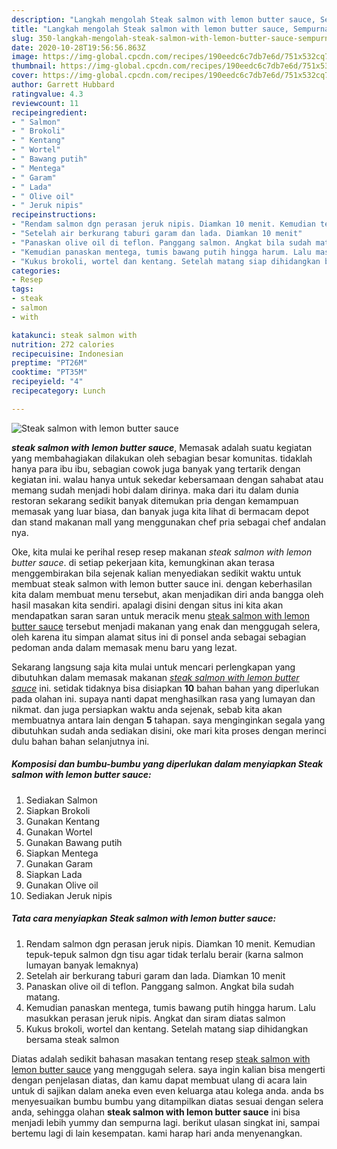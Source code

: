 ```yaml
---
description: "Langkah mengolah Steak salmon with lemon butter sauce, Sempurna"
title: "Langkah mengolah Steak salmon with lemon butter sauce, Sempurna"
slug: 350-langkah-mengolah-steak-salmon-with-lemon-butter-sauce-sempurna
date: 2020-10-28T19:56:56.863Z
image: https://img-global.cpcdn.com/recipes/190eedc6c7db7e6d/751x532cq70/steak-salmon-with-lemon-butter-sauce-foto-resep-utama.jpg
thumbnail: https://img-global.cpcdn.com/recipes/190eedc6c7db7e6d/751x532cq70/steak-salmon-with-lemon-butter-sauce-foto-resep-utama.jpg
cover: https://img-global.cpcdn.com/recipes/190eedc6c7db7e6d/751x532cq70/steak-salmon-with-lemon-butter-sauce-foto-resep-utama.jpg
author: Garrett Hubbard
ratingvalue: 4.3
reviewcount: 11
recipeingredient:
- " Salmon"
- " Brokoli"
- " Kentang"
- " Wortel"
- " Bawang putih"
- " Mentega"
- " Garam"
- " Lada"
- " Olive oil"
- " Jeruk nipis"
recipeinstructions:
- "Rendam salmon dgn perasan jeruk nipis. Diamkan 10 menit. Kemudian tepuk-tepuk salmon dgn tisu agar tidak terlalu berair (karna salmon lumayan banyak lemaknya)"
- "Setelah air berkurang taburi garam dan lada. Diamkan 10 menit"
- "Panaskan olive oil di teflon. Panggang salmon. Angkat bila sudah matang."
- "Kemudian panaskan mentega, tumis bawang putih hingga harum. Lalu masukkan perasan jeruk nipis. Angkat dan siram diatas salmon"
- "Kukus brokoli, wortel dan kentang. Setelah matang siap dihidangkan bersama steak salmon"
categories:
- Resep
tags:
- steak
- salmon
- with

katakunci: steak salmon with 
nutrition: 272 calories
recipecuisine: Indonesian
preptime: "PT26M"
cooktime: "PT35M"
recipeyield: "4"
recipecategory: Lunch

---
```



![Steak salmon with lemon butter sauce](https://img-global.cpcdn.com/recipes/190eedc6c7db7e6d/751x532cq70/steak-salmon-with-lemon-butter-sauce-foto-resep-utama.jpg)

<b><i>steak salmon with lemon butter sauce</i></b>, Memasak adalah suatu kegiatan yang membahagiakan dilakukan oleh sebagian besar komunitas. tidaklah hanya para ibu ibu, sebagian cowok juga banyak yang tertarik dengan kegiatan ini. walau hanya untuk sekedar kebersamaan dengan sahabat atau memang sudah menjadi hobi dalam dirinya. maka dari itu dalam dunia restoran sekarang sedikit banyak ditemukan pria dengan kemampuan memasak yang luar biasa, dan banyak juga kita lihat di bermacam depot dan stand makanan mall yang menggunakan chef pria sebagai chef andalan nya.

Oke, kita mulai ke perihal resep resep makanan <i>steak salmon with lemon butter sauce</i>. di setiap pekerjaan kita, kemungkinan akan terasa menggembirakan bila sejenak kalian menyediakan sedikit waktu untuk membuat steak salmon with lemon butter sauce ini. dengan keberhasilan kita dalam membuat menu tersebut, akan menjadikan diri anda bangga oleh hasil masakan kita sendiri. apalagi disini dengan situs ini kita akan mendapatkan saran saran untuk meracik menu <u>steak salmon with lemon butter sauce</u> tersebut menjadi makanan yang enak dan menggugah selera, oleh karena itu simpan alamat situs ini di ponsel anda sebagai sebagian pedoman anda dalam memasak menu baru yang lezat.




Sekarang langsung saja kita mulai untuk mencari perlengkapan yang dibutuhkan dalam memasak makanan <u><i>steak salmon with lemon butter sauce</i></u> ini. setidak tidaknya bisa disiapkan <b>10</b> bahan bahan yang diperlukan pada olahan ini. supaya nanti dapat menghasilkan rasa yang lumayan dan nikmat. dan juga persiapkan waktu anda sejenak, sebab kita akan membuatnya antara lain dengan <b>5</b> tahapan. saya menginginkan segala yang dibutuhkan sudah anda sediakan disini, oke mari kita proses dengan merinci dulu bahan bahan selanjutnya ini.

<!--inarticleads1-->

##### Komposisi dan bumbu-bumbu yang diperlukan dalam menyiapkan Steak salmon with lemon butter sauce:

1. Sediakan  Salmon
1. Siapkan  Brokoli
1. Gunakan  Kentang
1. Gunakan  Wortel
1. Gunakan  Bawang putih
1. Siapkan  Mentega
1. Gunakan  Garam
1. Siapkan  Lada
1. Gunakan  Olive oil
1. Sediakan  Jeruk nipis




<!--inarticleads2-->

##### Tata cara menyiapkan Steak salmon with lemon butter sauce:

1. Rendam salmon dgn perasan jeruk nipis. Diamkan 10 menit. Kemudian tepuk-tepuk salmon dgn tisu agar tidak terlalu berair (karna salmon lumayan banyak lemaknya)
1. Setelah air berkurang taburi garam dan lada. Diamkan 10 menit
1. Panaskan olive oil di teflon. Panggang salmon. Angkat bila sudah matang.
1. Kemudian panaskan mentega, tumis bawang putih hingga harum. Lalu masukkan perasan jeruk nipis. Angkat dan siram diatas salmon
1. Kukus brokoli, wortel dan kentang. Setelah matang siap dihidangkan bersama steak salmon




Diatas adalah sedikit bahasan masakan tentang resep <u>steak salmon with lemon butter sauce</u> yang menggugah selera. saya ingin kalian bisa mengerti dengan penjelasan diatas, dan kamu dapat membuat ulang di acara lain untuk di sajikan dalam aneka even even keluarga atau kolega anda. anda bs menyesuaikan bumbu bumbu yang ditampilkan diatas sesuai dengan selera anda, sehingga olahan <b>steak salmon with lemon butter sauce</b> ini bisa menjadi lebih yummy dan sempurna lagi. berikut ulasan singkat ini, sampai bertemu lagi di lain kesempatan. kami harap hari anda menyenangkan.
